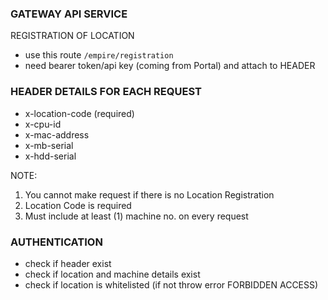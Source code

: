 ### GATEWAY API SERVICE

REGISTRATION OF LOCATION

- use this route `/empire/registration`
- need bearer token/api key (coming from Portal) and attach to HEADER

### HEADER DETAILS FOR EACH REQUEST

- x-location-code (required)
- x-cpu-id
- x-mac-address
- x-mb-serial
- x-hdd-serial

NOTE:

1. You cannot make request if there is no Location Registration
2. Location Code is required
3. Must include at least (1) machine no. on every request

### AUTHENTICATION

- check if header exist
- check if location and machine details exist
- check if location is whitelisted (if not throw error FORBIDDEN ACCESS)
